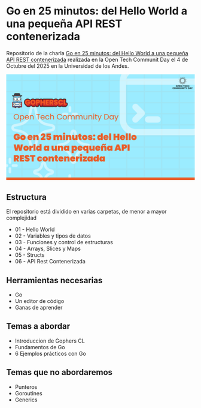 # Go en 25 minutos: del Hello World a una pequeña API REST contenerizada
Repositorio de la charla [Go en 25 minutos: del Hello World a una pequeña API REST contenerizada](https://docs.google.com/presentation/d/1S6OwyBLYl50mKCHwA31Fy9kBrTwjUe9us3fIp9Zvsig/edit?usp=sharing) realizada en la Open Tech Communit Day el 4 de Octubre del 2025 en la Universidad de los Andes.

![Charla](splash.png)

## Estructura
El repositorio está dividido en varias carpetas, de menor a mayor complejidad

- 01 - Hello World
- 02 - Variables y tipos de datos
- 03 - Funciones y control de estructuras
- 04 - Arrays, Slices y Maps
- 05 - Structs
- 06 - API Rest Contenerizada

## Herramientas necesarias
- Go
- Un editor de código
- Ganas de aprender

## Temas a abordar
- Introduccion de Gophers CL
- Fundamentos de Go
- 6 Ejemplos prácticos con Go

## Temas que no abordaremos
- Punteros
- Goroutines
- Generics